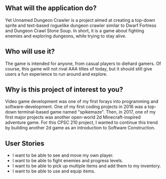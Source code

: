 ## What will the application do?
Yet Unnamed Dungeon Crawler is a project aimed at creating a top-down 
sprite and text-based roguelike dungeon crawler similar to Dwarf Fortress and 
Dungeon Crawl Stone Soup. In short, it is a game about fighting enemies and 
exploring dungeons, while trying to stay alive.

## Who will use it?
The game is intended for anyone, from casual players to diehard gamers. 
Of course, this game will not rival AAA titles of today, but it should still give users 
a fun experience to run around and explore.

## Why is this project of interest to you?
Video game development was one of my first forays into programming and software-development. 
One of my first coding projects in 2016 was a top-down terminal-based game named "spikemaze". 
Then, in 2017, one of my first major projects was another open-world 2d Minecraft-inspired 
adventure game. For this CPSC 210 project, I wanted to continue this trend by building another 
2d game as an introduction to Software Construction.

## User Stories
- I want to be able to see and move my own player.
- I want to be able to fight enemies and progress levels.
- I want to be able to pick up multiple items and add them to my inventory.
- I want to be able to use and equip items.
